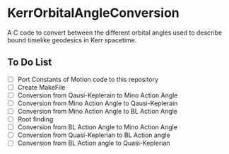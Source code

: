 # KerrOrbitalAngleConversion
A C code to convert between the different orbital angles used to describe bound timelike geodesics in Kerr spacetime. 

## To Do List
- [ ] Port Constants of Motion code to this repository
- [ ] Create MakeFile
- [ ] Conversion from Qausi-Keplerain to Mino Action Angle
- [ ] Conversion from Mino Action Angle to Qausi-Keplerain
- [ ] Conversion from Mino Action Angle to BL Action Angle
- [ ] Root finding
- [ ] Conversion from BL Action Angle to Mino Action Angle
- [ ] Conversion from Quasi-Keplerian to BL Action angle
- [ ] Conversion from BL Action angle to Quasi-Keplerian
